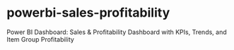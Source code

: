 # powerbi-sales-profitability
Power BI Dashboard: Sales &amp; Profitability Dashboard with KPIs, Trends, and Item Group Profitability
